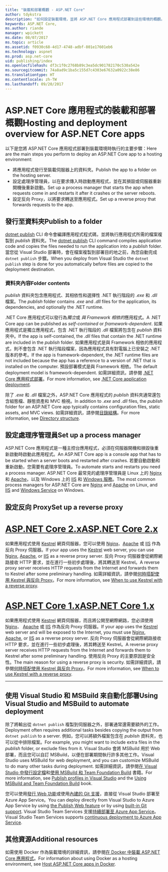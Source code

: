 ```yaml
---
title: "裝載和部署概觀 - ASP.NET Core"
author: tdykstra
description: "如何設定裝載環境，並將 ASP.NET Core 應用程式部署到這些環境的概觀。"
keywords: ASP.NET Core,
ms.author: riande
manager: wpickett
ms.date: 08/07/2017
ms.topic: article
ms.assetid: f0930c68-4d17-4748-adbf-801e17601eb6
ms.technology: aspnet
ms.prod: asp.net-core
uid: publishing/index
ms.openlocfilehash: df3c1f0c2768b89c3ea5dc901782170c530a542e
ms.sourcegitcommit: 74a8ad9c1ba5c155d7c4303e67632a0922c38e86
ms.translationtype: HT
ms.contentlocale: zh-TW
ms.lasthandoff: 09/20/2017
---
```

# <a name="hosting-and-deployment-overview-for-aspnet-core-apps"></a><span data-ttu-id="1fb6c-104">ASP.NET Core 應用程式的裝載和部署概觀</span><span class="sxs-lookup"><span data-stu-id="1fb6c-104">Hosting and deployment overview for ASP.NET Core apps</span></span>

<span data-ttu-id="1fb6c-105">以下是您將 ASP.NET Core 應用程式部署到裝載環境時執行的主要步驟：</span><span class="sxs-lookup"><span data-stu-id="1fb6c-105">Here are the main steps you perform to deploy an ASP.NET Core app to a hosting environment:</span></span>

* <span data-ttu-id="1fb6c-106">將應用程式發行至裝載伺服器上的資料夾。</span><span class="sxs-lookup"><span data-stu-id="1fb6c-106">Publish the app to a folder on the hosting server.</span></span>
* <span data-ttu-id="1fb6c-107">設定處理序管理員，以在要求傳入時啟動應用程式，並在其損毀或伺服器重新開機後重新啟動。</span><span class="sxs-lookup"><span data-stu-id="1fb6c-107">Set up a process manager that starts the app when requests come in and restarts it after it crashes or the server reboots.</span></span>
* <span data-ttu-id="1fb6c-108">設定反向 Proxy，以將要求轉送至應用程式。</span><span class="sxs-lookup"><span data-stu-id="1fb6c-108">Set up a reverse proxy that forwards requests to the app.</span></span>

## <a name="publish-to-a-folder"></a><span data-ttu-id="1fb6c-109">發行至資料夾</span><span class="sxs-lookup"><span data-stu-id="1fb6c-109">Publish to a folder</span></span> 

<span data-ttu-id="1fb6c-110">[dotnet publish](https://docs.microsoft.com/dotnet/articles/core/tools/dotnet-publish) CLI 命令會編譯應用程式程式碼，並將執行應用程式所需的檔案複製到 *publish* 資料夾。</span><span class="sxs-lookup"><span data-stu-id="1fb6c-110">The [dotnet publish](https://docs.microsoft.com/dotnet/articles/core/tools/dotnet-publish) CLI command compiles application code and copies the files needed to run the application into a *publish* folder.</span></span> <span data-ttu-id="1fb6c-111">當您從 Visual Studio 部署時，會在檔案複製到部署目的地之前，為您自動完成 `dotnet publish` 步驟。</span><span class="sxs-lookup"><span data-stu-id="1fb6c-111">When you deploy from Visual Studio the `dotnet publish` step is done for you automatically before files are copied to the deployment destination.</span></span>

### <a name="folder-contents"></a><span data-ttu-id="1fb6c-112">資料夾內容</span><span class="sxs-lookup"><span data-stu-id="1fb6c-112">Folder contents</span></span>

<span data-ttu-id="1fb6c-113">*publish* 資料夾包含應用程式、其相依性和選擇性 .NET 執行階段的 *.exe* 和 *.dll* 檔案。</span><span class="sxs-lookup"><span data-stu-id="1fb6c-113">The *publish* folder contains *.exe* and *.dll* files for the application, its dependencies, and optionally the .NET runtime.</span></span>

<span data-ttu-id="1fb6c-114">.NET Core 應用程式可以發行為*獨立*或 *與 Framework 相依的*應用程式。</span><span class="sxs-lookup"><span data-stu-id="1fb6c-114">A .NET Core app can be published as *self-contained* or *framework-dependent*.</span></span> <span data-ttu-id="1fb6c-115">如果應用程式是獨立應用程式，包含 .NET 執行階段的 *.dll* 檔案將包含在 *publish* 資料夾中。</span><span class="sxs-lookup"><span data-stu-id="1fb6c-115">If the app is self-contained, the *.dll* files that contain the .NET runtime are included in the *publish* folder.</span></span>  <span data-ttu-id="1fb6c-116">如果應用程式是與 Framework 相依的應用程式，則不會包含 .NET 執行階段檔案，因為應用程式具有對電腦上已安裝之 .NET 版本的參考。</span><span class="sxs-lookup"><span data-stu-id="1fb6c-116">If the app is framework-dependent, the .NET runtime files are not included because the app has a reference to a version of .NET that is installed on the computer.</span></span> <span data-ttu-id="1fb6c-117">預設部署模式是與 Framework 相依。</span><span class="sxs-lookup"><span data-stu-id="1fb6c-117">The default deployment model is framework-dependent.</span></span> <span data-ttu-id="1fb6c-118">如需詳細資訊，請參閱 [.NET Core 應用程式部署](https://docs.microsoft.com/dotnet/articles/core/deploying/index)。</span><span class="sxs-lookup"><span data-stu-id="1fb6c-118">For more information, see [.NET Core application deployment](https://docs.microsoft.com/dotnet/articles/core/deploying/index).</span></span>

<span data-ttu-id="1fb6c-119">除了 *.exe* 和 *.dll* 檔案之外，ASP.NET Core 應用程式的 *publish* 資料夾通常還包含組態檔、靜態資產和 MVC 檢視。</span><span class="sxs-lookup"><span data-stu-id="1fb6c-119">In addition to *.exe* and *.dll* files, the *publish* folder for an ASP.NET Core app typically contains configuration files, static assets, and MVC views.</span></span>  <span data-ttu-id="1fb6c-120">如需詳細資訊，請參閱[目錄結構](xref:hosting/directory-structure)。</span><span class="sxs-lookup"><span data-stu-id="1fb6c-120">For more information, see [Directory structure](xref:hosting/directory-structure).</span></span>

## <a name="set-up-a-process-manager"></a><span data-ttu-id="1fb6c-121">設定處理序管理員</span><span class="sxs-lookup"><span data-stu-id="1fb6c-121">Set up a process manager</span></span>

<span data-ttu-id="1fb6c-122">ASP.NET Core 應用程式是一種主控台應用程式，必須在伺服器開機和損毀後重新啟動時啟動此應用程式。</span><span class="sxs-lookup"><span data-stu-id="1fb6c-122">An ASP.NET Core app is a console app that has to be started when a server boots and restarted after crashes.</span></span> <span data-ttu-id="1fb6c-123">若要自動啟動和重新啟動，您需要有處理序管理員。</span><span class="sxs-lookup"><span data-stu-id="1fb6c-123">To automate starts and restarts you need a process manager.</span></span> <span data-ttu-id="1fb6c-124">ASP.NET Core 最常見的處理序管理員是 Linux 上的 [Nginx](xref:publishing/linuxproduction) 和 [Apache](xref:publishing/apache-proxy)，以及 Windows 上的 [IIS](xref:publishing/iis) 和 [Windows 服務](xref:hosting/windows-service)。</span><span class="sxs-lookup"><span data-stu-id="1fb6c-124">The most common process managers for ASP.NET Core are [Nginx](xref:publishing/linuxproduction) and [Apache](xref:publishing/apache-proxy) on Linux, and [IIS](xref:publishing/iis) and [Windows Service](xref:hosting/windows-service) on Windows.</span></span>

## <a name="set-up-a-reverse-proxy"></a><span data-ttu-id="1fb6c-125">設定反向 Proxy</span><span class="sxs-lookup"><span data-stu-id="1fb6c-125">Set up a reverse proxy</span></span>

# <a name="aspnet-core-2xtabaspnetcore2x"></a>[<span data-ttu-id="1fb6c-126">ASP.NET Core 2.x</span><span class="sxs-lookup"><span data-stu-id="1fb6c-126">ASP.NET Core 2.x</span></span>](#tab/aspnetcore2x)

<span data-ttu-id="1fb6c-127">如果應用程式使用 [Kestrel](xref:fundamentals/servers/kestrel) 網頁伺服器，您可以使用 [Nginx](xref:publishing/linuxproduction)、[Apache](xref:publishing/apache-proxy) 或 [IIS](xref:publishing/iis) 作為反向 Proxy 伺服器。</span><span class="sxs-lookup"><span data-stu-id="1fb6c-127">If your app uses the [Kestrel](xref:fundamentals/servers/kestrel) web server, you can use [Nginx](xref:publishing/linuxproduction), [Apache](xref:publishing/apache-proxy), or [IIS](xref:publishing/iis) as a reverse proxy server.</span></span> <span data-ttu-id="1fb6c-128">反向 Proxy 伺服器會從網際網路接收 HTTP 要求，並在進行一些初步處理後，將其轉送至 Kestrel。</span><span class="sxs-lookup"><span data-stu-id="1fb6c-128">A reverse proxy server receives HTTP requests from the Internet and forwards them to Kestrel after some preliminary handling.</span></span> <span data-ttu-id="1fb6c-129">如需詳細資訊，請參閱[何時搭配使用 Kestrel 與反向 Proxy](xref:fundamentals/servers/kestrel?tabs=aspnetcore2x#when-to-use-kestrel-with-a-reverse-proxy)。</span><span class="sxs-lookup"><span data-stu-id="1fb6c-129">For more information, see [When to use Kestrel with a reverse proxy](xref:fundamentals/servers/kestrel?tabs=aspnetcore2x#when-to-use-kestrel-with-a-reverse-proxy).</span></span>

# <a name="aspnet-core-1xtabaspnetcore1x"></a>[<span data-ttu-id="1fb6c-130">ASP.NET Core 1.x</span><span class="sxs-lookup"><span data-stu-id="1fb6c-130">ASP.NET Core 1.x</span></span>](#tab/aspnetcore1x)

<span data-ttu-id="1fb6c-131">如果應用程式使用 [Kestrel](xref:fundamentals/servers/kestrel) 網頁伺服器，而且將公開至網際網路，您必須使用 [Nginx](xref:publishing/linuxproduction)、 [Apache](xref:publishing/apache-proxy) 或 [IIS](xref:publishing/iis) 作為反向 Proxy 伺服器。</span><span class="sxs-lookup"><span data-stu-id="1fb6c-131">If your app uses the [Kestrel](xref:fundamentals/servers/kestrel) web server and will be exposed to the Internet, you must use [Nginx](xref:publishing/linuxproduction), [Apache](xref:publishing/apache-proxy), or [IIS](xref:publishing/iis) as a reverse proxy server.</span></span> <span data-ttu-id="1fb6c-132">反向 Proxy 伺服器會從網際網路接收 HTTP 要求，並在進行一些初步處理後，將其轉送至 Kestrel。</span><span class="sxs-lookup"><span data-stu-id="1fb6c-132">A reverse proxy server receives HTTP requests from the Internet and forwards them to Kestrel after some preliminary handling.</span></span> <span data-ttu-id="1fb6c-133">使用反向 Proxy 的主要原因是安全性。</span><span class="sxs-lookup"><span data-stu-id="1fb6c-133">The main reason for using a reverse proxy is security.</span></span> <span data-ttu-id="1fb6c-134">如需詳細資訊，請參閱[何時搭配使用 Kestrel 與反向 Proxy](xref:fundamentals/servers/kestrel?tabs=aspnetcore1x#when-to-use-kestrel-with-a-reverse-proxy)。</span><span class="sxs-lookup"><span data-stu-id="1fb6c-134">For more information, see [When to use Kestrel with a reverse proxy](xref:fundamentals/servers/kestrel?tabs=aspnetcore1x#when-to-use-kestrel-with-a-reverse-proxy).</span></span>

---

## <a name="using-visual-studio-and-msbuild-to-automate-deployment"></a><span data-ttu-id="1fb6c-135">使用 Visual Studio 和 MSBuild 來自動化部署</span><span class="sxs-lookup"><span data-stu-id="1fb6c-135">Using Visual Studio and MSBuild to automate deployment</span></span>

<span data-ttu-id="1fb6c-136">除了將輸出從 `dotnet publish` 複製到伺服器之外，部署通常還需要額外的工作。</span><span class="sxs-lookup"><span data-stu-id="1fb6c-136">Deployment often requires additional tasks besides copying the output from `dotnet publish` to a server.</span></span> <span data-ttu-id="1fb6c-137">例如，您可以將額外檔案包含在 *publish* 資料夾，也可以從中排除檔案。</span><span class="sxs-lookup"><span data-stu-id="1fb6c-137">For example, you might want to include extra files in the *publish* folder, or exclude files from it.</span></span> <span data-ttu-id="1fb6c-138">Visual Studio 會將 MSBuild 用於 Web 部署，而且您可以自訂 MSBuild，以便在部署期間執行許多其他工作。</span><span class="sxs-lookup"><span data-stu-id="1fb6c-138">Visual Studio uses MSBuild for web deployment, and you can customize MSBuild to do many other tasks during deployment.</span></span> <span data-ttu-id="1fb6c-139">如需詳細資訊，請參閱[在 Visual Studio 中發行設定檔](xref:publishing/web-publishing-vs)和[使用 MSBuild 和 Team Foundation Build](http://msbuildbook.com/) 書籍。</span><span class="sxs-lookup"><span data-stu-id="1fb6c-139">For more information, see [Publish profiles in Visual Studio](xref:publishing/web-publishing-vs) and the [Using MSBuild and Team Foundation Build](http://msbuildbook.com/) book.</span></span>

<span data-ttu-id="1fb6c-140">您可以使用[發行 Web 功能](xref:tutorials/publish-to-azure-webapp-using-vs)或使用[內建的 Git 支援](xref:publishing/azure-continuous-deployment)，直接從 Visual Studio 部署至 Azure App Service。</span><span class="sxs-lookup"><span data-stu-id="1fb6c-140">You can deploy directly from Visual Studio to Azure App Service by using [the Publish Web feature](xref:tutorials/publish-to-azure-webapp-using-vs) or by using [built-in Git support](xref:publishing/azure-continuous-deployment).</span></span> <span data-ttu-id="1fb6c-141">Visual Studio Team Services 支援[持續部署至 Azure App Service](https://www.visualstudio.com/docs/build/aspnet/core/quick-to-azure)。</span><span class="sxs-lookup"><span data-stu-id="1fb6c-141">Visual Studio Team Services supports [continuous deployment to Azure App Service](https://www.visualstudio.com/docs/build/aspnet/core/quick-to-azure).</span></span>

## <a name="additional-resources"></a><span data-ttu-id="1fb6c-142">其他資源</span><span class="sxs-lookup"><span data-stu-id="1fb6c-142">Additional resources</span></span>

<span data-ttu-id="1fb6c-143">如需使用 Docker 作為裝載環境的詳細資訊，請參閱[在 Docker 中裝載 ASP.NET Core 應用程式](xref:publishing/docker)。</span><span class="sxs-lookup"><span data-stu-id="1fb6c-143">For information about using Docker as a hosting environment, see [Host ASP.NET Core apps in Docker](xref:publishing/docker).</span></span>
